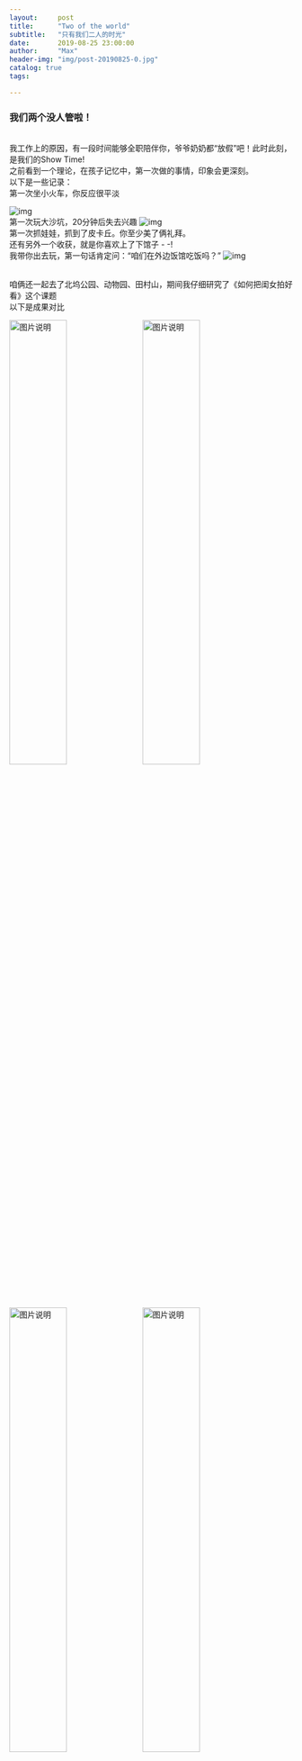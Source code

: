 ```yaml
---
layout:     post
title:      "Two of the world"
subtitle:   "只有我们二人的时光"
date:       2019-08-25 23:00:00
author:     "Max"
header-img: "img/post-20190825-0.jpg"
catalog: true
tags:

---
```


> 

<h3>我们两个没人管啦！</h3> 
<br>我工作上的原因，有一段时间能够全职陪伴你，爷爷奶奶都“放假”吧！此时此刻，是我们的Show Time!
<br>之前看到一个理论，在孩子记忆中，第一次做的事情，印象会更深刻。
<br>以下是一些记录：
<br>第一次坐小火车，你反应很平淡

![img](/img/post-20190825-1.jpg)
<br>第一次玩大沙坑，20分钟后失去兴趣
![img](/img/post-20190825-2.jpg)
<br>第一次抓娃娃，抓到了皮卡丘。你至少美了俩礼拜。
<br>还有另外一个收获，就是你喜欢上了下馆子 - -! 
<br>我带你出去玩，第一句话肯定问：“咱们在外边饭馆吃饭吗？”
![img](/img/post-20190825-3.jpg)

<br>咱俩还一起去了北坞公园、动物园、田村山，期间我仔细研究了《如何把闺女拍好看》这个课题
<br>以下是成果对比

<img src="/img/post-20190825-4.jpg"  alt="图片说明" width="45%" style="display: inline-block;" ><img src="/img/post-20190825-6.jpg"  alt="图片说明" width="45%" style="display: inline-block; margin-left: 10px;"> 
<img src="/img/post-20190825-5.jpg"  alt="图片说明" width="45%" style="display: inline-block;" ><img src="/img/post-20190825-7.jpg"  alt="图片说明" width="45%" style="display: inline-block; margin-left: 10px;"> 

<br>独自带你，担心忙不过来的问题，从未出现~
<br>我做饭时，你自己在客厅看书，从不吵闹~
<br>我喂你吃饭时，你劝我也吃，你自己已经长大了，可以自己吃~
<br>洗澡洗屁时，只能爸爸来，因为只喜欢爸爸~
<br>总之，咱俩独自在一起，唯有快乐二字能够形容。哈哈，现在只有晚上困了时候，才找妈妈了~
![img](/img/post-20190825-8.jpg)




